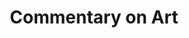 ---
title: Commentary on Art
number: ART 122Y
academic-home: Arts & Arch
course-type: [Additional, General Education]
description: An introduction to verbal commentary, both oral and written, about art. The development of critical and expressive skills given emphasis.
bulletin-link: https://bulletins.psu.edu/search/?search=%22art+211y%22
pathway-list: [Digital Design, Media for Civic Engagement, Video Production]
---